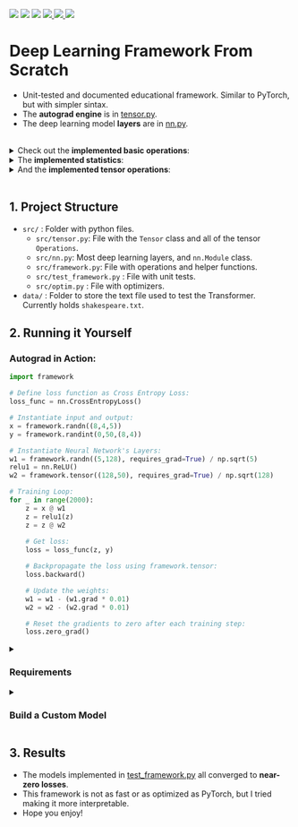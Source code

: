 <p align="left">
    <a href="https://github.com/eduardoleao052/autograd-from-scratch/actions/workflows/test.yml/badge.svg" alt="Unit Tests">
        <img src="https://github.com/eduardoleao052/autograd-from-scratch/actions/workflows/test.yml/badge.svg" /></a>
    <a href="https://github.com/eduardoleao052/Transformer-from-scratch/pulse" alt="Activity">
        <img src="https://img.shields.io/github/commit-activity/m/eduardoleao052/Transformer-from-scratch" /></a>
    <a href="https://github.com/eduardoleao052/Transformer-from-scratch/graphs/contributors" alt="Contributors">
        <img src="https://img.shields.io/github/contributors/eduardoleao052/Transformer-from-scratch" /></a>
    <a href="https://www.python.org/">
        <img src="https://img.shields.io/badge/language-Python-blue">
    </a>
    <a href="mailto:eduardoleao052@usp.br">
        <img src="https://img.shields.io/badge/-Email-red?style=flat-square&logo=gmail&logoColor=white">
    </a>
    <a href=""https://www.linkedin.com/in/eduardoleao052/">
        <img src="https://img.shields.io/badge/-Linkedin-blue?style=flat-square&logo=linkedin">
    </a>
</p>


# Deep Learning Framework From Scratch
- Unit-tested and documented educational framework. Similar to PyTorch, but with simpler sintax.
- The __autograd engine__ is in [tensor.py](src/tensor.py).
- The deep learning model __layers__ are in [nn.py](src/nn.py).
<br/>
<details>
<summary> Check out the <b>implemented basic operations</b>: </summary>


<br/>


- Addition
- Subtraction
- Multiplication
- Division
- Matrix multiplication
- Exponentiation
- Log
- Square Root

<br/>
  
</details>


<details>
<summary> The <b>implemented statistics</b>: </summary>


<br/>


- Sum
- Mean
- Max
- Variance

<br/>

</details>


<details>
<summary> And the <b>implemented tensor operations</b>: </summary>


<br/>


- Reshape
- Transpose
- Concatenate
- Stack
- MaskedFill
- Slice

<br/>


</details>
<br/>


## 1. Project Structure
- `src/` : Folder with python files.
  - `src/tensor.py`:  File with the `Tensor` class and all of the tensor `Operations`.
  - `src/nn.py`: Most deep learning layers, and `nn.Module` class.
  - `src/framework.py`: File with operations and helper functions.
  - `src/test_framework.py` : File with unit tests.
  - `src/optim.py` : File with optimizers.
- `data/` : Folder to store the text file used to test the Transformer. Currently holds `shakespeare.txt`.
    
## 2. Running it Yourself
### Autograd in Action: 
```python
import framework

# Define loss function as Cross Entropy Loss:
loss_func = nn.CrossEntropyLoss()

# Instantiate input and output:
x = framework.randn((8,4,5))
y = framework.randint(0,50,(8,4))

# Instantiate Neural Network's Layers:
w1 = framework.randn((5,128), requires_grad=True) / np.sqrt(5)
relu1 = nn.ReLU()
w2 = framework.tensor((128,50), requires_grad=True) / np.sqrt(128)

# Training Loop:
for _ in range(2000):
    z = x @ w1
    z = relu1(z)
    z = z @ w2
            
    # Get loss:
    loss = loss_func(z, y)

    # Backpropagate the loss using framework.tensor:
    loss.backward()

    # Update the weights:
    w1 = w1 - (w1.grad * 0.01) 
    w2 = w2 - (w2.grad * 0.01) 

    # Reset the gradients to zero after each training step:
    loss.zero_grad()
```
<details>
<summary> <h3> Requirements </h3> </summary>
  
- The required packages are listed in `requirements.txt`.
- The requirements can be installed on a virtual environment with the command:
```
pip install -r requirements.txt
```
> **Note:** The framework is built around numpy, so there is no CUDA availability.


</details>
<details>
<summary> <h3> Build a Custom Model </h3> </summary>
  
- To create a custom model class, you can use the exact same syntax as you would in PyTorch, inheriting from nn.Module.
<details>
<summary> You may chose among <b>the following layers</b>: </summary>
      
    - `nn.Embedding` (first layer, turns input indexes into vectors)
    - `nn.PositionalEmbedding` (second layer, adds position information to every timestep of the input)
    - `nn.Linear` (simple fully-connected layer)
    - `nn.MultiHeadSelfAttention` (core of the transformer, calculates weighted sum of inputs)
    - `nn.RNN` (Recurrent Neural Network layer)
    - `nn.Block` (full transformer block - connects MHSA and Dense layers with residuals and LayerNorm)
    - `nn.CrossEntropyLoss` (last layer, returns probabilities for next generated character)


</details>
<details>
<summary> And <b>the following functions</b>: </summary>
      
    - `nn.Dropout` (can be added to apply dropout)
    - `nn.LayerNorm` (normalizes the tensors)
    - `nn.Softmax` (scales the values between 0 and 1)
    - `nn.Tanh` (scales the values between -1 and 1)
    - `nn.Relu` (zeroes all negative values)


</details>
</details>

## 3. Results
- The models implemented in [test_framework.py](src/test_framework.py) all converged to __near-zero losses__.
- This framework is not as fast or as optimized as PyTorch, but I tried making it more interpretable.
- Hope you enjoy!


